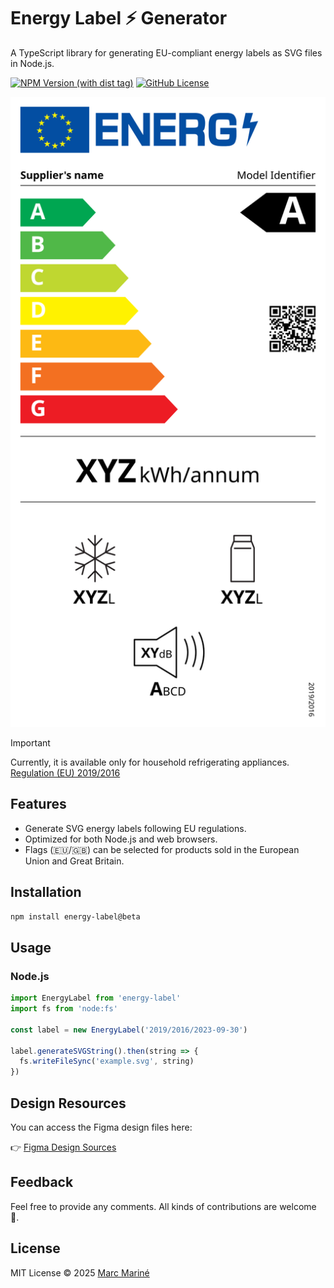 # Energy Label ⚡ Generator

A TypeScript library for generating EU-compliant energy labels as SVG files in Node.js.

[![NPM Version (with dist tag)](https://img.shields.io/npm/v/energy-label/beta)](https://www.npmjs.com/package/energy-label/v/beta)
[![GitHub License](https://img.shields.io/github/license/marcmarine/energy-label)](LICENSE)

![Energy label example of household fridges and freezers](https://raw.githubusercontent.com/marcmarine/energy-label/refs/heads/main/example.svg)

> [!IMPORTANT]
> Currently, it is available only for household refrigerating appliances. [Regulation (EU) 2019/2016](https://eur-lex.europa.eu/eli/reg_del/2019/2016/2023-09-30)

## Features

- Generate SVG energy labels following EU regulations.
- Optimized for both Node.js and web browsers.
- Flags (🇪🇺/🇬🇧) can be selected for products sold in the European Union and Great Britain.

## Installation

```bash
npm install energy-label@beta
```

## Usage

### Node.js

```js
import EnergyLabel from 'energy-label'
import fs from 'node:fs'

const label = new EnergyLabel('2019/2016/2023-09-30')

label.generateSVGString().then(string => {
  fs.writeFileSync('example.svg', string)
})
```

## Design Resources

You can access the Figma design files here:

👉 [Figma Design Sources](https://www.figma.com/community/file/1487367561346990079)

## Feedback

Feel free to provide any comments. All kinds of contributions are welcome 🚀.

## License

MIT License © 2025 [Marc Mariné](https://github.com/marcmarine)

